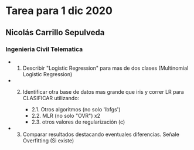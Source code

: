 # Tarea para 1 dic 2020

## Nicolás Carrillo Sepulveda
### Ingenieria Civil Telematica




- 1. Describir "Logistic Regression" para mas de dos clases (Multinomial Logistic Regression)

- 2. Identificar otra base de datos mas grande que iris y correr LR para CLASIFICAR utilizando:

       - 2.1. Otros algoritmos (no solo 'lbfgs')
        - 2.2. MLR  (no solo "OVR") x2
        - 2.3. otros valores de regularización (c)

- 3. Comparar resultados destacando eventuales diferencias. Señale Overfitting (Si existe)